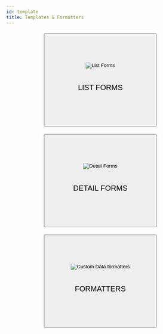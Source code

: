 ```yaml
---
id: template
title: Templates & Formatters
---
```


<div markdown="1">
<div markdown="1" style="text-align: center; margin-top: 20px; margin-bottom: 20px;">
	<a href="../en/custom-listform-templates.html">
	<button class="button" style="height: 250px;width: 60%;">
	<img style="vertical-align: middle;margin-top: 5px;margin-bottom: 20px;" src="../assets/en/template-formatters/buttonListFormTemplate.png" alt="List Forms"/>
	<p style="font-size: 20px">LIST FORMS</p>
	</button>
	</a>
	</div>

<div markdown="1" style="text-align: center; margin-top: 20px; margin-bottom: 20px;">
	<a href="../en/custom-detailform-templates.html">
	<button class="button" style="height: 250px;width: 60%;">
	<img style="vertical-align: middle;margin-top: 5px;margin-bottom: 20px" src="../assets/en/template-formatters/buttonDetailFormTemplate.png" alt="Detail Forms"/>
	<p style="font-size: 20px">DETAIL FORMS</p>
	</button>
	</a>
	</div>

<div markdown="1" style="text-align: center; margin-top: 20px; margin-bottom: 20px;">
	<a href="../en/custom-data-formatters.html">
	<button class="button" style="height: 250px;width: 60%;">
	<img style="vertical-align: middle;margin-top: 5px;margin-bottom: 20px" src="../assets/en/template-formatters/buttonFormatters.png" alt="Custom Data formatters"/>
	<p style="font-size: 20px">FORMATTERS</p>
	</button>
	</a>
	</div>
</div>